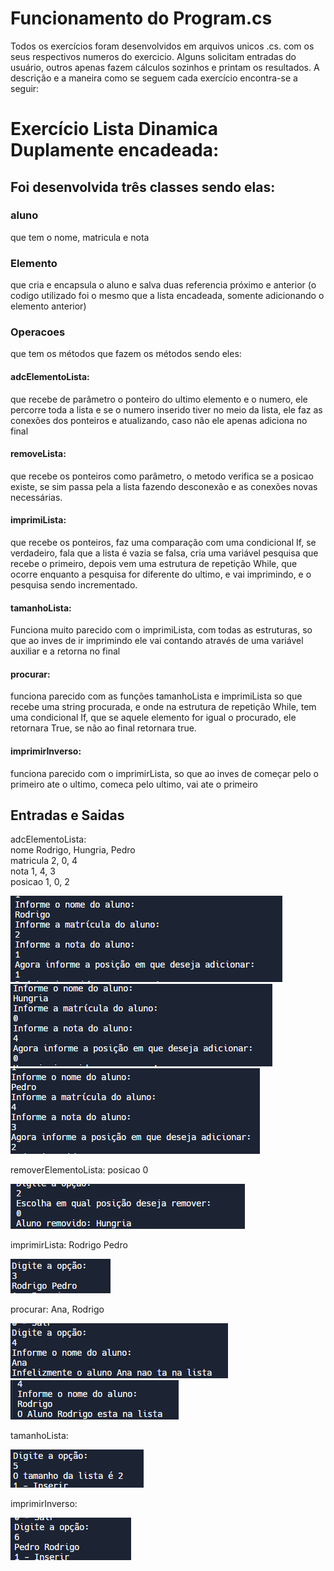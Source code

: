 # Funcionamento do Program.cs
Todos os exercícios foram desenvolvidos em arquivos unicos .cs. com os seus respectivos numeros do exercicio. Alguns solicitam entradas do usuário, outros apenas fazem cálculos sozinhos e printam os resultados. A descrição e a maneira como se seguem cada exercício encontra-se a seguir:



# Exercício Lista Dinamica Duplamente encadeada: 

## Foi desenvolvida três classes sendo elas: 
### aluno
que tem o nome, matricula e nota
### Elemento 
que cria e encapsula o aluno e salva duas referencia próximo e anterior
(o codigo utilizado foi o mesmo que a lista encadeada, somente adicionando o elemento anterior)
### Operacoes
que tem os métodos que fazem os métodos sendo eles:
#### adcElementoLista: 
que recebe de parâmetro o ponteiro do ultimo elemento e o numero, ele percorre toda a lista e se o numero inserido tiver no meio da lista, ele faz as conexões dos ponteiros e atualizando, caso não ele apenas adiciona no final 
#### removeLista: 
que recebe os ponteiros como parâmetro, o metodo verifica se a posicao existe, se sim passa pela a lista fazendo desconexão e as conexões novas necessárias.
#### imprimiLista: 
que recebe os ponteiros, faz uma comparação com uma condicional If, se verdadeiro, fala que a lista é vazia se falsa, cria uma variável pesquisa que recebe o primeiro, depois vem uma estrutura de repetição While, que ocorre enquanto a pesquisa for diferente do ultimo, e vai imprimindo, e o pesquisa sendo incrementado.
#### tamanhoLista: 
Funciona muito parecido com o imprimiLista, com todas as estruturas, so que ao inves de ir imprimindo ele vai contando através de uma variável auxiliar e a retorna no final
#### procurar: 
funciona parecido com as funções tamanhoLista e imprimiLista so que recebe uma string procurada, e onde na estrutura de repetição While, tem uma condicional If, que se aquele elemento for igual o procurado, ele retornara True, se não ao final retornara true.
#### imprimirInverso: 
funciona parecido com o imprimirLista, so que ao inves de começar pelo o primeiro ate o ultimo, comeca  pelo ultimo, vai ate o primeiro

## Entradas e Saidas

adcElementoLista: <br>
nome Rodrigo, Hungria, Pedro <br>
matricula 2, 0, 4<br>
nota 1, 4, 3<br>
posicao 1, 0, 2
 
<img src=".\imagens\lista7ex0.png">   
<img src=".\imagens\lista7ex1.png">   
<img src=".\imagens\lista7ex2.png">   
 
removerElementoLista: posicao 0

<img src=".\imagens\lista7ex3.png">   
 
imprimirLista: Rodrigo Pedro

<img src=".\imagens\lista7ex4.png">   
 
procurar: Ana, Rodrigo

<img src=".\imagens\lista7ex5.png">
<img src=".\imagens\lista7ex6.png">      
 
 
tamanhoLista:
 
<img src=".\imagens\lista7ex7.png">   

imprimirInverso:

<img src=".\imagens\lista7ex8.png">   
 
